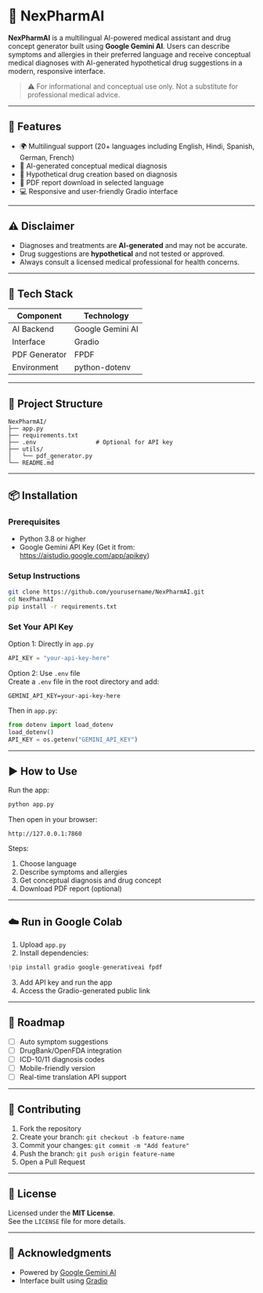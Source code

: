 # 🧬 NexPharmAI

**NexPharmAI** is a multilingual AI-powered medical assistant and drug concept generator built using **Google Gemini AI**. Users can describe symptoms and allergies in their preferred language and receive conceptual medical diagnoses with AI-generated hypothetical drug suggestions in a modern, responsive interface.

> ⚠️ For informational and conceptual use only. Not a substitute for professional medical advice.

---

## 🚀 Features

- 🌍 Multilingual support (20+ languages including English, Hindi, Spanish, German, French)
- 🧠 AI-generated conceptual medical diagnosis
- 💊 Hypothetical drug creation based on diagnosis
- 📄 PDF report download in selected language
- 💻 Responsive and user-friendly Gradio interface

---

## ⚠️ Disclaimer

- Diagnoses and treatments are **AI-generated** and may not be accurate.
- Drug suggestions are **hypothetical** and not tested or approved.
- Always consult a licensed medical professional for health concerns.

---

## 🧰 Tech Stack

| Component      | Technology          |
|----------------|---------------------|
| AI Backend     | Google Gemini AI    |
| Interface      | Gradio              |
| PDF Generator  | FPDF                |
| Environment    | python-dotenv       |

---

## 📁 Project Structure

```
NexPharmAI/
├── app.py
├── requirements.txt
├── .env                 # Optional for API key
├── utils/
│   └── pdf_generator.py
└── README.md
```

---

## 📦 Installation

### Prerequisites

- Python 3.8 or higher
- Google Gemini API Key (Get it from: https://aistudio.google.com/app/apikey)

### Setup Instructions

```bash
git clone https://github.com/yourusername/NexPharmAI.git
cd NexPharmAI
pip install -r requirements.txt
```

### Set Your API Key

Option 1: Directly in `app.py`  
```python
API_KEY = "your-api-key-here"
```

Option 2: Use `.env` file  
Create a `.env` file in the root directory and add:
```
GEMINI_API_KEY=your-api-key-here
```
Then in `app.py`:
```python
from dotenv import load_dotenv
load_dotenv()
API_KEY = os.getenv("GEMINI_API_KEY")
```

---

## ▶️ How to Use

Run the app:

```bash
python app.py
```

Then open in your browser:

```
http://127.0.0.1:7860
```

Steps:
1. Choose language
2. Describe symptoms and allergies
3. Get conceptual diagnosis and drug concept
4. Download PDF report (optional)

---

## ☁️ Run in Google Colab

1. Upload `app.py`
2. Install dependencies:
```python
!pip install gradio google-generativeai fpdf
```
3. Add API key and run the app
4. Access the Gradio-generated public link

---

## 📌 Roadmap

- [ ] Auto symptom suggestions
- [ ] DrugBank/OpenFDA integration
- [ ] ICD-10/11 diagnosis codes
- [ ] Mobile-friendly version
- [ ] Real-time translation API support

---

## 🤝 Contributing

1. Fork the repository
2. Create your branch: `git checkout -b feature-name`
3. Commit your changes: `git commit -m "Add feature"`
4. Push the branch: `git push origin feature-name`
5. Open a Pull Request

---

## 📜 License

Licensed under the **MIT License**.  
See the `LICENSE` file for more details.

---

## 🙏 Acknowledgments

- Powered by [Google Gemini AI](https://aistudio.google.com/)
- Interface built using [Gradio](https://gradio.app/)
